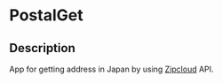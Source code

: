 # PostalGet

## Description
App for getting address in Japan by using [Zipcloud](http://zipcloud.ibsnet.co.jp/doc/api) API.
